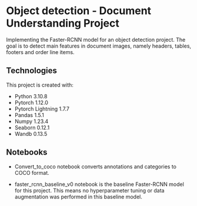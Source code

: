 # Object detection - Document Understanding Project
Implementing the Faster-RCNN model for an object detection project. The goal is to detect main features in document images, namely headers, tables, footers and order line items. 


## Technologies
This project is created with:
- Python 3.10.8
- Pytorch 1.12.0
- Pytorch Lightning 1.7.7
- Pandas 1.5.1
- Numpy 1.23.4
- Seaborn 0.12.1
- Wandb 0.13.5

## Notebooks

- Convert_to_coco notebook converts annotations and categories to COCO format. 

- faster_rcnn_baseline_v0 notebook is the baseline Faster-RCNN model for this project. This means no hyperparameter tuning or data augmentation was performed in this baseline model. 
